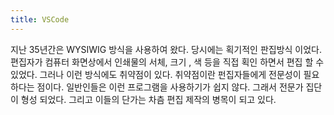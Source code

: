 ```yaml
---
title: VSCode
---
```


지난 35년간은 WYSIWIG 방식을 사용하여 왔다. 당시에는 획기적인 판집방식 이었다. 편집자가 컴퓨터 화면상에서 인쇄물의 서체, 크기 , 색 등을 직접 획인 하면서 편집  할 수 있었다. 그러나 이런 방식에도 취약점이 있다. 취약점이란 펀집자들에게 전문성이 필요하다는 점이다. 일반인들은 이런 프로그램을 사용하기가 쉽지 않다. 그래서 전문가 집단이 형성 되었다. 그리고 이들의 단가는 차츰 편집 제작의 병목이 되고 있다.